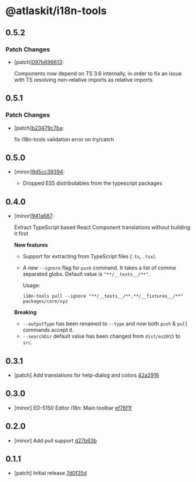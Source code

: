 # @atlaskit/i18n-tools

## 0.5.2

### Patch Changes

- [patch][097b696613](https://bitbucket.org/atlassian/atlaskit-mk-2/commits/097b696613):

  Components now depend on TS 3.6 internally, in order to fix an issue with TS resolving non-relative imports as relative imports

## 0.5.1

### Patch Changes

- [patch][b23479c7ba](https://bitbucket.org/atlassian/atlaskit-mk-2/commits/b23479c7ba):

  fix i18n-tools validation error on try/catch

## 0.5.0

- [minor][9d5cc39394](https://bitbucket.org/atlassian/atlaskit-mk-2/commits/9d5cc39394):

  - Dropped ES5 distributables from the typescript packages

## 0.4.0

- [minor][941a687](https://bitbucket.org/atlassian/atlaskit-mk-2/commits/941a687):

  Extract TypeScript based React Component translations without building it first

  **New features**

  - Support for extracting from TypeScript files (`.ts`, `.tsx`).
  - A new `--ignore` flag for `push` command. It takes a list of comma separated globs. Default value is `"**/__tests__/**"`.

    Usage:

    ```
    i18n-tools pull --ignore "**/__tests__/**,**/__fixtures__/**"  packages/core/xyz
    ```

  **Breaking**

  - `--outputType` has been renamed to `--type` and now both `push` & `pull` commands accept it.
  - `--searchDir` default value has been changed from `dist/es2015` to `src`.

## 0.3.1

- [patch] Add translations for help-dialog and colors [42a2916](https://bitbucket.org/atlassian/atlaskit-mk-2/commits/42a2916)

## 0.3.0

- [minor] ED-5150 Editor i18n: Main toolbar [ef76f1f](https://bitbucket.org/atlassian/atlaskit-mk-2/commits/ef76f1f)

## 0.2.0

- [minor] Add pull support [d27b63b](https://bitbucket.org/atlassian/atlaskit-mk-2/commits/d27b63b)

## 0.1.1

- [patch] Initial release [7d0f35d](https://bitbucket.org/atlassian/atlaskit-mk-2/commits/7d0f35d)
